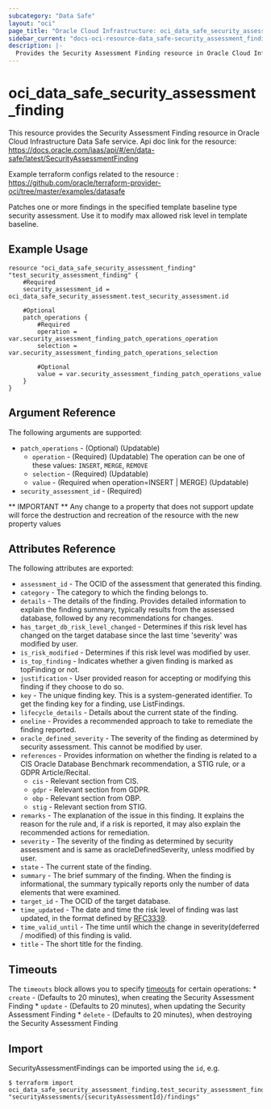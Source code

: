 ```yaml
---
subcategory: "Data Safe"
layout: "oci"
page_title: "Oracle Cloud Infrastructure: oci_data_safe_security_assessment_finding"
sidebar_current: "docs-oci-resource-data_safe-security_assessment_finding"
description: |-
  Provides the Security Assessment Finding resource in Oracle Cloud Infrastructure Data Safe service
---
```


# oci_data_safe_security_assessment_finding
This resource provides the Security Assessment Finding resource in Oracle Cloud Infrastructure Data Safe service.
Api doc link for the resource: https://docs.oracle.com/iaas/api/#/en/data-safe/latest/SecurityAssessmentFinding

Example terraform configs related to the resource : https://github.com/oracle/terraform-provider-oci/tree/master/examples/datasafe


  Patches one or more findings in the specified template baseline type security assessment. Use it to modify max allowed risk level in template baseline.


## Example Usage

```hcl
resource "oci_data_safe_security_assessment_finding" "test_security_assessment_finding" {
	#Required
	security_assessment_id = oci_data_safe_security_assessment.test_security_assessment.id

	#Optional
	patch_operations {
		#Required
		operation = var.security_assessment_finding_patch_operations_operation
		selection = var.security_assessment_finding_patch_operations_selection

		#Optional
		value = var.security_assessment_finding_patch_operations_value
	}
}
```

## Argument Reference

The following arguments are supported:

* `patch_operations` - (Optional) (Updatable) 
	* `operation` - (Required) (Updatable) The operation can be one of these values: `INSERT`, `MERGE`, `REMOVE`
	* `selection` - (Required) (Updatable) 
	* `value` - (Required when operation=INSERT | MERGE) (Updatable) 
* `security_assessment_id` - (Required) 


** IMPORTANT **
Any change to a property that does not support update will force the destruction and recreation of the resource with the new property values

## Attributes Reference

The following attributes are exported:

* `assessment_id` - The OCID of the assessment that generated this finding.
* `category` - The category to which the finding belongs to.
* `details` - The details of the finding. Provides detailed information to explain the finding summary, typically results from the assessed database, followed by any recommendations for changes.
* `has_target_db_risk_level_changed` - Determines if this risk level has changed on the target database since the last time 'severity' was modified by user.
* `is_risk_modified` - Determines if this risk level was modified by user.
* `is_top_finding` - Indicates whether a given finding is marked as topFinding or not.
* `justification` - User provided reason for accepting or modifying this finding if they choose to do so.
* `key` - The unique finding key. This is a system-generated identifier. To get the finding key for a finding, use ListFindings.
* `lifecycle_details` - Details about the current state of the finding.
* `oneline` - Provides a recommended approach to take to remediate the finding reported.
* `oracle_defined_severity` - The severity of the finding as determined by security assessment. This cannot be modified by user.
* `references` - Provides information on whether the finding is related to a CIS Oracle Database Benchmark recommendation, a STIG rule, or a GDPR Article/Recital.
	* `cis` - Relevant section from CIS.
	* `gdpr` - Relevant section from GDPR.
	* `obp` - Relevant section from OBP.
	* `stig` - Relevant section from STIG.
* `remarks` - The explanation of the issue in this finding. It explains the reason for the rule and, if a risk is reported, it may also explain the recommended actions for remediation.
* `severity` - The severity of the finding as determined by security assessment and is same as oracleDefinedSeverity, unless modified by user.
* `state` - The current state of the finding.
* `summary` - The brief summary of the finding. When the finding is informational, the summary typically reports only the number of data elements that were examined.
* `target_id` - The OCID of the target database.
* `time_updated` - The date and time the risk level of finding was last updated, in the format defined by [RFC3339](https://tools.ietf.org/html/rfc3339). 
* `time_valid_until` - The time until which the change in severity(deferred / modified) of this finding is valid.
* `title` - The short title for the finding.

## Timeouts

The `timeouts` block allows you to specify [timeouts](https://registry.terraform.io/providers/oracle/oci/latest/docs/guides/changing_timeouts) for certain operations:
	* `create` - (Defaults to 20 minutes), when creating the Security Assessment Finding
	* `update` - (Defaults to 20 minutes), when updating the Security Assessment Finding
	* `delete` - (Defaults to 20 minutes), when destroying the Security Assessment Finding


## Import

SecurityAssessmentFindings can be imported using the `id`, e.g.

```
$ terraform import oci_data_safe_security_assessment_finding.test_security_assessment_finding "securityAssessments/{securityAssessmentId}/findings" 
```

